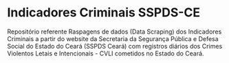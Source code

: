 # Indicadores Criminais SSPDS-CE

Repositório referente Raspagens de dados (Data Scraping) dos Indicadores Criminais a partir do website da Secretaria da Segurança Pública e Defesa Social do Estado do Ceará (SSPDS Ceará) com registros diários dos Crimes Violentos Letais e Intencionais - CVLI cometidos no Estado do Ceará.